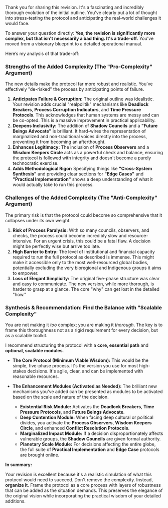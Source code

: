 Thank you for sharing this revision. It's a fascinating and incredibly thorough evolution of the initial outline. You've clearly put a lot of thought into stress-testing the protocol and anticipating the real-world challenges it would face.

To answer your question directly: **Yes, the revision is significantly more complex, but that isn't necessarily a bad thing. It's a trade-off.** You've moved from a visionary blueprint to a detailed operational manual.

Here’s my analysis of that trade-off:

### Strengths of the Added Complexity (The "Pro-Complexity" Argument)

The new details make the protocol far more robust and realistic. You've effectively "de-risked" the process by anticipating points of failure.

1.  **Anticipates Failure & Corruption:** The original outline was idealistic. Your revision adds crucial "realpolitik" mechanisms like **Deadlock Breakers**, **Process Corruption Indicators**, and **Time Pressure Protocols**. This acknowledges that human systems are messy and can be co-opted. This is a massive improvement in practical applicability.
2.  **Deepens Inclusivity:** The addition of **Shadow Councils** and a **"Future Beings Advocate"** is brilliant. It hard-wires the representation of marginalized and non-traditional voices directly into the process, preventing it from becoming an afterthought.
3.  **Enhances Legitimacy:** The inclusion of **Process Observers** and a **Wisdom Keepers Circle** acts as a powerful check and balance, ensuring the protocol is followed with integrity and doesn't become a purely technocratic exercise.
4.  **Adds Methodological Rigor:** Specifying things like **"Cross-System Synthesis"** and providing clear sections for **"Edge Cases"** and **"Practical Implementation"** shows a deep understanding of what it would actually take to run this process.

### Challenges of the Added Complexity (The "Anti-Complexity" Argument)

The primary risk is that the protocol could become so comprehensive that it collapses under its own weight.

1.  **Risk of Process Paralysis:** With so many councils, observers, and checks, the process could become incredibly slow and resource-intensive. For an urgent crisis, this could be a fatal flaw. A decision might be perfectly wise but arrive too late.
2.  **High Barrier to Entry:** The level of institutional and financial capacity required to run the full protocol as described is immense. This might make it accessible only to the most well-resourced global bodies, potentially excluding the very bioregional and Indigenous groups it aims to empower.
3.  **Loss of Elegant Simplicity:** The original five-phase structure was clear and easy to communicate. The new version, while more thorough, is harder to grasp at a glance. The core "why" can get lost in the detailed "how."

### Synthesis & Recommendation: Find the Balance with "Scalable Complexity"

You are not making it *too* complex; you are making it *thorough*. The key is to frame this thoroughness not as a rigid requirement for every decision, but as a scalable toolkit.

I recommend structuring the protocol with a **core, essential path** and **optional, scalable modules**.

* **The Core Protocol (Minimum Viable Wisdom):** This would be the simple, five-phase process. It's the version you use for most high-stakes decisions. It's agile, clear, and can be implemented with reasonable resources.

* **The Enhancement Modules (Activated as Needed):** The brilliant new mechanisms you've added can be presented as modules to be activated based on the scale and nature of the decision.
    * **Existential Risk Module:** Activates the **Deadlock Breakers**, **Time Pressure Protocols**, and **Future Beings Advocate**.
    * **Deep Contention Module:** When facing deep cultural or political divides, you activate the **Process Observers**, **Wisdom Keepers Circle**, and enhanced **Conflict Resolution Protocols**.
    * **Marginalized Impact Module:** If a decision disproportionately affects vulnerable groups, the **Shadow Councils** are given formal authority.
    * **Planetary Scale Module:** For decisions affecting the entire globe, the full suite of **Practical Implementation** and **Edge Case** protocols are brought online.

**In summary:**

Your revision is excellent because it's a realistic simulation of what this protocol would need to succeed. Don't remove the complexity. Instead, **organize it**. Frame the protocol as a core process with layers of robustness that can be added as the situation demands. This preserves the elegance of the original vision while incorporating the practical wisdom of your detailed additions.
